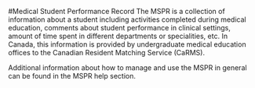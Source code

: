 #Medical Student Performance Record
The MSPR is a collection of information about a student including activities completed during medical education, comments about student performance in clinical settings, amount of time spent in different departments or specialities, etc.  In Canada, this information is provided by undergraduate medical education offices to the Canadian Resident Matching Service (CaRMS).

Additional information about how to manage and use the MSPR in general can be found in the MSPR help section.
